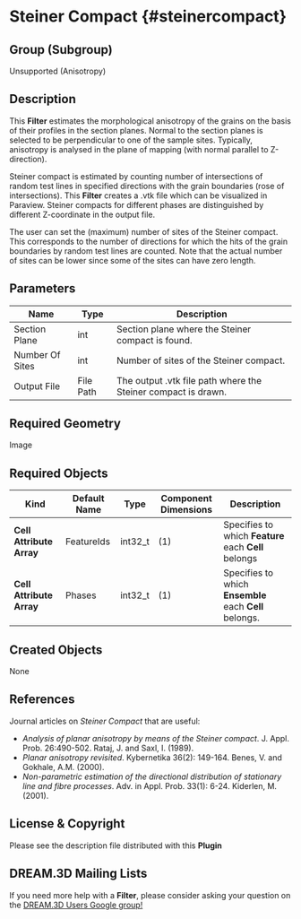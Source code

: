 Steiner Compact {#steinercompact}
======

## Group (Subgroup) ##
Unsupported (Anisotropy)

## Description ##
This **Filter** estimates the morphological anisotropy of the grains on the basis of their profiles in the section planes. Normal to the section planes is selected to be perpendicular to one of the sample sites. Typically, anisotropy is analysed in the plane of mapping (with normal parallel to Z-direction). 

Steiner compact is estimated by counting number of intersections of random test lines in specified directions with the grain boundaries (rose of intersections). This **Filter** creates a .vtk file which can be visualized in Paraview. Steiner compacts for different phases are distinguished by different Z-coordinate in the output file.

The user can set the (maximum) number of sites of the Steiner compact. This corresponds to the number of directions for which the hits of the grain boundaries by random test lines are counted. Note that the actual number of sites can be lower since some of the sites can have zero length.


## Parameters ##
| Name | Type | Description |
|------|------| ----------- |
| Section Plane | int | Section plane where the Steiner compact is found. |
| Number Of Sites | int | Number of sites of the Steiner compact. |
| Output File | File Path | The output .vtk file path where the Steiner compact is drawn. |

## Required Geometry ##
Image 

## Required Objects ##
| Kind | Default Name | Type | Component Dimensions | Description |
|------|--------------|-------------|---------|-----|
| **Cell Attribute Array** | FeatureIds | int32_t | (1) | Specifies to which **Feature** each **Cell** belongs |
| **Cell Attribute Array** | Phases | int32_t | (1) | Specifies to which **Ensemble** each **Cell** belongs. |

## Created Objects ##
None

## References ##

Journal articles on _Steiner Compact_ that are useful:

+ _Analysis of planar anisotropy by means of the Steiner compact_. J. Appl. Prob. 26:490-502. Rataj, J. and Saxl, I. (1989).
+ _Planar anisotropy revisited_. Kybernetika 36(2): 149-164. Benes, V. and Gokhale, A.M. (2000). 
+ _Non-parametric estimation of the directional distribution of stationary line and fibre processes_. Adv. in Appl. Prob. 33(1): 6-24. Kiderlen, M. (2001).

## License & Copyright ##

Please see the description file distributed with this **Plugin**

## DREAM.3D Mailing Lists ##

If you need more help with a **Filter**, please consider asking your question on the [DREAM.3D Users Google group!](https://groups.google.com/forum/?hl=en#!forum/dream3d-users)


